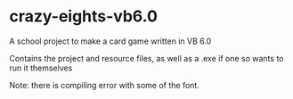 # crazy-eights-vb6.0

A school project to make a card game
written in VB 6.0

Contains the project and resource files, as well as a .exe if one so wants to run it themselves

Note: there is compiling error with some of the font. 
